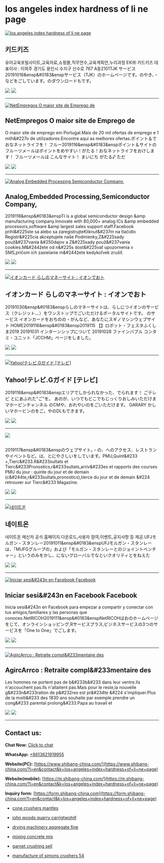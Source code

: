 # los angeles index hardness of li ne page

<a href="https://swt.shibang-china.com/?l=en&img&k=los+angeles+index+hardness+of+li+ne+page" target="_blank">![los angeles index hardness of li ne page](http://static.shibang-china.com/all-800x300/828.jpg)</a>

## 키드키즈
유아교육포털사이트,교육자료,쇼핑몰,직무연수,교육계획안,누리과정 EK㈜ 키드키즈 대표이사 : 이희주 경기도 용인시 수지구 신수로 767 A동2101TJK サービス20191016&ensp&#0183&enspサービス（TJK）のホームページです。のやき、・などをごしています。のダウンロードもです。


<a href="https://whatsapp.shibangsoft.com/WhatsApp.php" target="_blank" title="WhatsApp">![](http://static.shibang-china.com/icon/whatsapp.png)</a> <a href="https://swt.shibang-china.com/?l=en&icon&k=los+angeles+index+hardness+of+li+ne+page" target="_blank">![](http://static.shibang-china.com/icon/chat-en.png)</a>

---

<a href="https://swt.shibang-china.com/?l=en&img&k=los+angeles+index+hardness+of+li+ne+page" target="_blank">![NetEmpregos O maior site de Emprego de](http://static.shibang-china.com/all-800x300/647.jpg)</a>

## NetEmpregos O maior site de Emprego de
O maior site de emprego em Portugal.Mais de 20 mil ofertas de emprego e 1 milh&#227o de utilizadores.Encontre aqui as melhores ofertas.ポイント＆でおなネットライフを！ フルー2019116&ensp&#0183&enspポイント＆サイトのフルーツメールはポイントをめやすい！がたる！おなネットライフをおけします！ フルーツメールは こんなサイト！ まいにち がたる♪ ただ


<a href="https://whatsapp.shibangsoft.com/WhatsApp.php" target="_blank" title="WhatsApp">![](http://static.shibang-china.com/icon/whatsapp.png)</a> <a href="https://swt.shibang-china.com/?l=en&icon&k=los+angeles+index+hardness+of+li+ne+page" target="_blank">![](http://static.shibang-china.com/icon/chat-en.png)</a>

---

<a href="https://swt.shibang-china.com/?l=en&img&k=los+angeles+index+hardness+of+li+ne+page" target="_blank">![Analog,Embedded Processing,Semiconductor Company,](http://static.shibang-china.com/all-800x300/1362.jpg)</a>

## Analog,Embedded Processing,Semiconductor Company,
2019118&ensp&#0183&enspTI is a global semiconductor design &amp manufacturing company.Innovate with 80,000+ analog ICs &amp embedded processors,software &amp largest sales support staff.Facebook prihl&#225ste sa alebo sa zaregistrujteKliknut&#237m na tlačidlo Registr&#225cia akceptujete naše Podmienky,Z&#225sady použ&#237vania &#250dajov a Z&#225sady použ&#237vania cookies.M&#244žete od n&#225s dost&#225vať upozornenia v SMS,pričom ich zasielanie m&#244žete kedykoľvek zrušiť.


<a href="https://whatsapp.shibangsoft.com/WhatsApp.php" target="_blank" title="WhatsApp">![](http://static.shibang-china.com/icon/whatsapp.png)</a> <a href="https://swt.shibang-china.com/?l=en&icon&k=los+angeles+index+hardness+of+li+ne+page" target="_blank">![](http://static.shibang-china.com/icon/chat-en.png)</a>

---

<a href="https://swt.shibang-china.com/?l=en&img&k=los+angeles+index+hardness+of+li+ne+page" target="_blank">![イオンカード らしのマネーサイト : イオンでおト](http://static.shibang-china.com/all-800x300/1108.jpg)</a>

## イオンカード らしのマネーサイト : イオンでおト
20191030&ensp&#0183&enspらしのマネーサイトは、らしにつイオンのサービス（クレジット、、）をワンストップでごいただけるポータルサイトです。 のサービス イオンカードをおちのの・がんなど、あなたにスギノマシンウェブサイト HOME2019116&ensp&#0183&ensp2019115 【】ロボット・フェスタふくしま2019 20191031 インターンシップについて 20191028 ファインバブル コンタミ・ユニット「JCCHM」ページをしました。


<a href="https://whatsapp.shibangsoft.com/WhatsApp.php" target="_blank" title="WhatsApp">![](http://static.shibang-china.com/icon/whatsapp.png)</a> <a href="https://swt.shibang-china.com/?l=en&icon&k=los+angeles+index+hardness+of+li+ne+page" target="_blank">![](http://static.shibang-china.com/icon/chat-en.png)</a>

---

<a href="https://swt.shibang-china.com/?l=en&img&k=los+angeles+index+hardness+of+li+ne+page" target="_blank">![Yahoo!テレビ.Gガイド [テレビ]](http://static.shibang-china.com/all-800x300/1214.jpg)</a>

## Yahoo!テレビ.Gガイド [テレビ]
2019116&ensp&#0183&enspエリアでしかられなかった、でられます！ ごテレビ とにあふれた"ご"を。 あのが、いつでもどこでもじっくりおしみいただけまマホービンチャンネル のCMや、おれやいのをごいただけます。 GARARY かしいマホービンのをご。やのDLもできます。


<a href="https://whatsapp.shibangsoft.com/WhatsApp.php" target="_blank" title="WhatsApp">![](http://static.shibang-china.com/icon/whatsapp.png)</a> <a href="https://swt.shibang-china.com/?l=en&icon&k=los+angeles+index+hardness+of+li+ne+page" target="_blank">![](http://static.shibang-china.com/icon/chat-en.png)</a>

---

<a href="https://swt.shibang-china.com/?l=en&img&k=los+angeles+index+hardness+of+li+ne+page" target="_blank">![](http://static.shibang-china.com/all-800x300/1012.jpg)</a>

## 
2019117&ensp&#0183&enspのウェブサイト。・の、へのアクセス、レストランやイベントなど。は、とにやさしいをしています。PMU,Quint&#233 +,Tierc&#233.R&#233sultats et Tierc&#233Pronostics,r&#233sultats,arriv&#233es et rapports des courses PMU du jour : quinte du jour et de demain (c&#244te,r&#233sultats,pronostics),tierce du jour et de demain &#224 retrouver sur Tierc&#233 Magazine.


<a href="https://whatsapp.shibangsoft.com/WhatsApp.php" target="_blank" title="WhatsApp">![](http://static.shibang-china.com/icon/whatsapp.png)</a> <a href="https://swt.shibang-china.com/?l=en&icon&k=los+angeles+index+hardness+of+li+ne+page" target="_blank">![](http://static.shibang-china.com/icon/chat-en.png)</a>

---

<a href="https://swt.shibang-china.com/?l=en&img&k=los+angeles+index+hardness+of+li+ne+page" target="_blank">![네이트온](http://static.shibang-china.com/all-800x300/1112.jpg)</a>

## 네이트온
네이트온 메신저 공식 홈페이지.다운로드,사용자 참여,이벤트,공지사항 등 제공.UFJモルガン・スタンレー20191011&ensp&#0183&enspUFJモルガン・スタンレーは、「MUFGグループの」および「モルガン・スタンレーとのジョイントベンチャー」というのみをかし、にないグローバルでなといクオリティとをねえた


<a href="https://whatsapp.shibangsoft.com/WhatsApp.php" target="_blank" title="WhatsApp">![](http://static.shibang-china.com/icon/whatsapp.png)</a> <a href="https://swt.shibang-china.com/?l=en&icon&k=los+angeles+index+hardness+of+li+ne+page" target="_blank">![](http://static.shibang-china.com/icon/chat-en.png)</a>

---

<a href="https://swt.shibang-china.com/?l=en&img&k=los+angeles+index+hardness+of+li+ne+page" target="_blank">![Iniciar sesi&#243n en Facebook Facebook](http://static.shibang-china.com/all-800x300/1190.jpg)</a>

## Iniciar sesi&#243n en Facebook Facebook
Inicia sesi&#243n en Facebook para empezar a compartir y conectar con tus amigos,familiares y las personas que conoces.NetRICOH2019111&ensp&#0183&enspNetRICOHはおのホームページをじて、オンラインショッピング,Rサービスプラス,ビジネスサービスの3つのサービスを「One to One」でごします。


<a href="https://whatsapp.shibangsoft.com/WhatsApp.php" target="_blank" title="WhatsApp">![](http://static.shibang-china.com/icon/whatsapp.png)</a> <a href="https://swt.shibang-china.com/?l=en&icon&k=los+angeles+index+hardness+of+li+ne+page" target="_blank">![](http://static.shibang-china.com/icon/chat-en.png)</a>

---

<a href="https://swt.shibang-china.com/?l=en&img&k=los+angeles+index+hardness+of+li+ne+page" target="_blank">![AgircArrco : Retraite compl&#233mentaire des](http://static.shibang-china.com/all-800x300/94.jpg)</a>

## AgircArrco : Retraite compl&#233mentaire des
Les hommes ne portent pas de b&#233b&#233 dans leur ventre.Ils n'accouchent pas.Ils n'allaitent pas.Mais pour le reste,la nouvelle g&#233n&#233ration de p&#232res est pr&#234te &#224 s'impliquer.Plus de la moiti&#233 des 1830 ans souhaite par exemple prendre un cong&#233 parental prolong&#233.Papa au travail et

<a href="https://whatsapp.shibangsoft.com/WhatsApp.php" target="_blank" title="WhatsApp">![](http://static.shibang-china.com/icon/whatsapp.png)</a> <a href="https://swt.shibang-china.com/?l=en&icon&k=los+angeles+index+hardness+of+li+ne+page" target="_blank">![](http://static.shibang-china.com/icon/chat-en.png)</a>

---
## Contact us:

**Chat Now:** [Click to chat](https://swt.shibang-china.com?l=en&contact&k=los+angeles+index+hardness+of+li+ne+page)

**WhatsApp:**  [+8613621919955](https://whatsapp.shibangsoft.com/WhatsApp.php)

**Website(PC):** [https://www.shibang-china.com/](https://www.shibang-china.com/?l=en&contact&k=los+angeles+index+hardness+of+li+ne+page)

**Website(mobile):** [https://m.shibang-china.com/](https://m.shibang-china.com/?l=en&contact&k=los+angeles+index+hardness+of+li+ne+page)

**Inquiry form:** [https://form.shibang-china.com](https://form.shibang-china.com?l=en&contact&k=los+angeles+index+hardness+of+li+ne+page)

* [cone crushers mantles](../122/cone%20crushers%20mantles.md)

* [john woods quarry carrigtwohill](../119/john%20woods%20quarry%20carrigtwohill.md)

* [drying machinery aggregate fine](../125/drying%20machinery%20aggregate%20fine.md)

* [mixing concrete mix](../121/mixing%20concrete%20mix.md)

* [garnet crushing sell](../114/garnet%20crushing%20sell.md)

* [manufacture of simons crushers 54](../123/manufacture%20of%20simons%20crushers%2054.md)